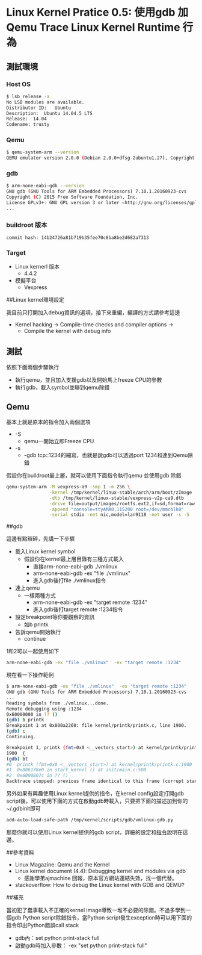 # Linux Kernel Pratice 0.5: 使用gdb 加 Qemu Trace Linux Kernel Runtime 行為


## 測試環境

### Host OS


```sh
$ lsb_release -a
No LSB modules are available.
Distributor ID:   Ubuntu
Description:  Ubuntu 14.04.5 LTS
Release:  14.04
Codename: trusty

```

### Qemu

```sh
$ qemu-system-arm --version
QEMU emulator version 2.0.0 (Debian 2.0.0+dfsg-2ubuntu1.27), Copyright (c) 2003-2008 Fabrice Bellard
```

### gdb

```sh
$ arm-none-eabi-gdb --version
GNU gdb (GNU Tools for ARM Embedded Processors) 7.10.1.20160923-cvs
Copyright (C) 2015 Free Software Foundation, Inc.
License GPLv3+: GNU GPL version 3 or later <http://gnu.org/licenses/gpl
...
```

### buildroot 版本

```
commit hash: 14b24726a81b719b35fee70c8ba8be2d682a7313
```

### Target

- Linux kernerl 版本
    - 4.4.2
- 模擬平台
    - Vexpress


##Linux kernel環境設定

我目前只打開加入debug資訊的選項。接下來重編，編譯的方式請參考這邊

- Kernel hacking -> Compile-time checks and compiler options ->
    - Compile the kernel with debug info


## 測試

依照下面兩個步驟執行

- 執行qemu，並且加入支援gdb以及開始馬上freeze CPU的參數
- 執行gdb，載入symbol並聯到qemu除錯


## Qemu

基本上就是原本的指令加入兩個選項

- -S
    - qemu一開始立即Freeze CPU
- -s
    - -gdb tcp::1234的縮寫，也就是說gdb可以透過port 1234和連到Qemu除錯

假設你在buildroot最上層，就可以使用下面指令執行qemu 並使用gdb 除錯

```sh
qemu-system-arm -M vexpress-a9 -smp 1 -m 256 \
                -kernel /tmp/kernel/linux-stable/arch/arm/boot/zImage  \
                -dtb /tmp/kernel/linux-stable/vexpress-v2p-ca9.dtb     \
                -drive file=output/images/rootfs.ext2,if=sd,format=raw \
                -append "console=ttyAMA0,115200 root=/dev/mmcblk0"     \
                -serial stdio -net nic,model=lan9118 -net user -s -S
```

##gdb

這邊有點瑣碎，先講一下步驟

- 載入Linux kernel symbol
    - 假設你在kernel最上層目錄有三種方式載入
        - 直接arm-none-eabi-gdb ./vmlinux
        - arm-none-eabi-gdb -ex "file ./vmlinux"
        - 進入gdb後打file ./vmlinux指令
- 連上qemu
    - 一樣兩種方式
        - arm-none-eabi-gdb -ex "target remote :1234"
        - 進入gdb後打target remote :1234指令
- 設定breakpoint等你要觀察的資訊
    - 如b printk
- 告訴qemu開始執行
    - continue

1和2可以一起使用如下

```sh
arm-none-eabi-gdb -ex "file ./vmlinux"  -ex "target remote :1234"
```
現在看一下操作範例

```sh
$ arm-none-eabi-gdb -ex "file ./vmlinux"  -ex "target remote :1234"
GNU gdb (GNU Tools for ARM Embedded Processors) 7.10.1.20160923-cvs
...
Reading symbols from ./vmlinux...done.
Remote debugging using :1234
0x60000000 in ?? ()
(gdb) b printk
Breakpoint 1 at 0x800a2260: file kernel/printk/printk.c, line 1900.
(gdb) c
Continuing.

Breakpoint 1, printk (fmt=0x0 <__vectors_start>) at kernel/printk/printk.c:1900
1900  {
(gdb) bt
#0  printk (fmt=0x0 <__vectors_start>) at kernel/printk/printk.c:1900
#1  0x806178e0 in start_kernel () at init/main.c:508
#2  0x6000807c in ?? ()
Backtrace stopped: previous frame identical to this frame (corrupt stack?)
```

另外如果有興趣使用Linux kernel提供的指令，在kernel config設定打開gdb script後，可以使用下面的方式在啟動gdb時載入，只要把下面的描述加到你的~/.gdbinit即可

```sh
add-auto-load-safe-path /tmp/kernel/scripts/gdb/vmlinux-gdb.py
```

那麼你就可以使用Linux kernel提供的gdb script，詳細的設定和[指令](http://lxr.free-electrons.com/source/Documentation/gdb-kernel-debugging.txt?v=4.4)說明在這邊。


##參考資料

- Linux Magazine: Qemu and the Kernel
- Linux kernel document (4.4): Debugging kernel and modules via gdb
    - 感謝學弟ajmachine 回報，原本官方網站連結失效，找一個代替。
- stackoverflow: How to debug the Linux kernel with GDB and QEMU?

##補充

當初犯了蠢事載入不正確的kernel image導致一堆不必要的除錯。不過多學到一個gdb Python script除錯指令，當Python script發生exception時可以用下面的指令印出Python錯誤call stack

- gdb內：set python print-stack full
- 啟動gdb時加入參數： -ex "set python print-stack full"